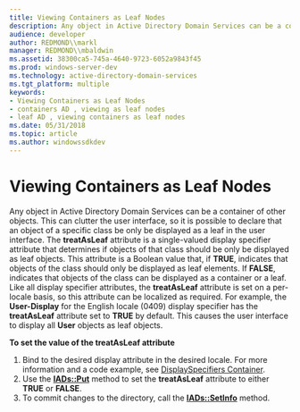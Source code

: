 ```yaml
---
title: Viewing Containers as Leaf Nodes
description: Any object in Active Directory Domain Services can be a container of other objects.
audience: developer
author: REDMOND\\markl
manager: REDMOND\\mbaldwin
ms.assetid: 38300ca5-745a-4640-9723-6052a9843f45
ms.prod: windows-server-dev
ms.technology: active-directory-domain-services
ms.tgt_platform: multiple
keywords:
- Viewing Containers as Leaf Nodes
- containers AD , viewing as leaf nodes
- leaf AD , viewing containers as leaf nodes
ms.date: 05/31/2018
ms.topic: article
ms.author: windowssdkdev
---
```


# Viewing Containers as Leaf Nodes

Any object in Active Directory Domain Services can be a container of other objects. This can clutter the user interface, so it is possible to declare that an object of a specific class be only be displayed as a leaf in the user interface. The **treatAsLeaf** attribute is a single-valued display specifier attribute that determines if objects of that class should be only be displayed as leaf objects. This attribute is a Boolean value that, if **TRUE**, indicates that objects of the class should only be displayed as leaf elements. If **FALSE**, indicates that objects of the class can be displayed as a container or a leaf. Like all display specifier attributes, the **treatAsLeaf** attribute is set on a per-locale basis, so this attribute can be localized as required. For example, the **User-Display** for the English locale (0409) display specifier has the **treatAsLeaf** attribute set to **TRUE** by default. This causes the user interface to display all **User** objects as leaf objects.

**To set the value of the **treatAsLeaf** attribute**

1.  Bind to the desired display attribute in the desired locale. For more information and a code example, see [DisplaySpecifiers Container](displayspecifiers-container.md).
2.  Use the [**IADs::Put**](https://msdn.microsoft.com/library/aa746352) method to set the **treatAsLeaf** attribute to either **TRUE** or **FALSE**.
3.  To commit changes to the directory, call the [**IADs::SetInfo**](https://msdn.microsoft.com/library/aa746354) method.

 

 




